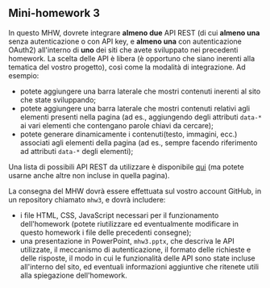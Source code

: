 ﻿## Mini-homework 3

In questo MHW, dovrete integrare **almeno due** API REST (di cui **almeno una** senza autenticazione o con API key, e **almeno una** con autenticazione OAuth2) all'interno di **uno** dei siti che avete sviluppato nei precedenti homework. La scelta delle API è libera (è opportuno che siano inerenti alla tematica del vostro progetto), così come la modalità di integrazione. Ad esempio:
* potete aggiungere una barra laterale che mostri contenuti inerenti al sito che state sviluppando;
* potete aggiungere una barra laterale che mostri contenuti relativi agli elementi presenti nella pagina (ad es., aggiungendo degli attributi `data-*` ai vari elementi che contengano parole chiavi da cercare);
* potete generare dinamicamente i contenuti(testo, immagini, ecc.) associati agli elementi della pagina (ad es., sempre facendo riferimento ad attributi `data-*` degli elementi);

Una lista di possibili API REST da utilizzare è disponibile [qui](https://github.com/public-apis/public-apis) (ma potete usarne anche altre non incluse in quella pagina).

La consegna del MHW dovrà essere effettuata sul vostro account GitHub, in un repository chiamato `mhw3`, e dovrà includere:
* i file HTML, CSS, JavaScript necessari per il funzionamento dell'homework (potete riutilizzare ed eventualmente modificare in questo homework i file delle precedenti consegne);
* una presentazione in PowerPoint,  `mhw3.pptx`, che descriva le API utilizzate, il meccanismo di autenticazione, il formato delle richieste e delle risposte, il modo in cui le funzionalità delle API sono state incluse all'interno del sito, ed eventuali informazioni aggiuntive che ritenete utili alla spiegazione dell'homework.
